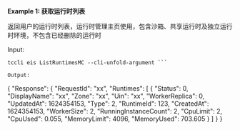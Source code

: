 **Example 1: 获取运行时列表**

返回用户的运行时列表，运行时管理主页使用，包含沙箱、共享运行时及独立运行时环境，不包含已经删除的运行时

Input: 

```
tccli eis ListRuntimesMC --cli-unfold-argument ```

Output: 
```
{
    "Response": {
        "RequestId": "xx",
        "Runtimes": [
            {
                "Status": 0,
                "DisplayName": "xx",
                "Zone": "xx",
                "Uin": "xx",
                "WorkerReplica": 0,
                "UpdatedAt": 1624354153,
                "Type": 2,
                "RuntimeId": 123,
                "CreatedAt": 1624354153,
                "WorkerSize": 2,
                "RunningInstanceCount": 2,
                "CpuLimit": 2,
                "CpuUsed": 0.055,
                "MemoryLimit": 4096,
                "MemoryUsed": 703.605
            }
        ]
    }
}
```

